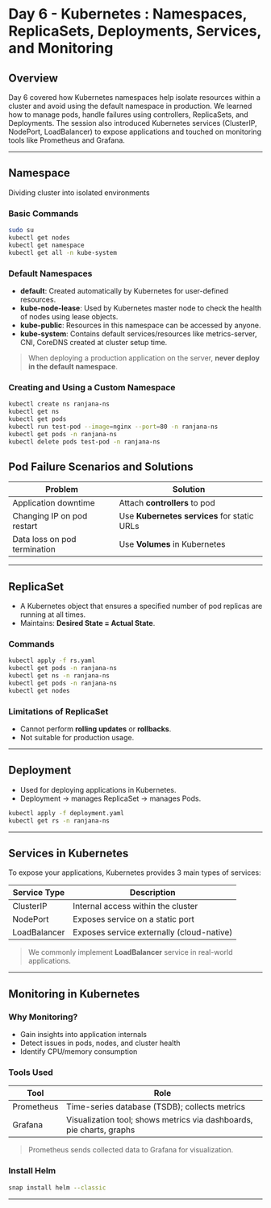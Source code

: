 # Day 6 - Kubernetes : Namespaces, ReplicaSets, Deployments, Services, and Monitoring

## Overview

Day 6 covered how Kubernetes namespaces help isolate resources within a cluster and avoid using the default namespace in production. We learned how to manage pods, handle failures using controllers, ReplicaSets, and Deployments. The session also introduced Kubernetes services (ClusterIP, NodePort, LoadBalancer) to expose applications and touched on monitoring tools like Prometheus and Grafana.

---

## Namespace

Dividing cluster into isolated environments

### Basic Commands

```bash
sudo su
kubectl get nodes
kubectl get namespace
kubectl get all -n kube-system
```

### Default Namespaces

- **default**: Created automatically by Kubernetes for user-defined resources.
- **kube-node-lease**: Used by Kubernetes master node to check the health of nodes using lease objects.
- **kube-public**: Resources in this namespace can be accessed by anyone.
- **kube-system**: Contains default services/resources like metrics-server, CNI, CoreDNS created at cluster setup time.

>  When deploying a production application on the server, **never deploy in the default namespace**.

### Creating and Using a Custom Namespace

```bash
kubectl create ns ranjana-ns
kubectl get ns
kubectl get pods
kubectl run test-pod --image=nginx --port=80 -n ranjana-ns
kubectl get pods -n ranjana-ns
kubectl delete pods test-pod -n ranjana-ns
```

## Pod Failure Scenarios and Solutions

| Problem                                  | Solution                                |
|------------------------------------------|------------------------------------------|
| Application downtime                     | Attach **controllers** to pod            |
| Changing IP on pod restart               | Use **Kubernetes services** for static URLs |
| Data loss on pod termination             | Use **Volumes** in Kubernetes            |

---

## ReplicaSet

- A Kubernetes object that ensures a specified number of pod replicas are running at all times.
- Maintains: **Desired State = Actual State**.

### Commands

```bash
kubectl apply -f rs.yaml
kubectl get pods -n ranjana-ns
kubectl get ns -n ranjana-ns
kubectl get pods -n ranjana-ns
kubectl get nodes
```

### Limitations of ReplicaSet

- Cannot perform **rolling updates** or **rollbacks**.
- Not suitable for production usage.

---

## Deployment

- Used for deploying applications in Kubernetes.
- Deployment → manages ReplicaSet → manages Pods.

```bash
kubectl apply -f deployment.yaml
kubectl get rs -n ranjana-ns
```

---

## Services in Kubernetes

To expose your applications, Kubernetes provides 3 main types of services:

| Service Type     | Description                              |
|------------------|------------------------------------------|
| ClusterIP        | Internal access within the cluster       |
| NodePort         | Exposes service on a static port         |
| LoadBalancer     | Exposes service externally (cloud-native)|

> We commonly implement **LoadBalancer** service in real-world applications.

---

## Monitoring in Kubernetes

### Why Monitoring?

- Gain insights into application internals
- Detect issues in pods, nodes, and cluster health
- Identify CPU/memory consumption

### Tools Used

| Tool        | Role                                                                 |
|-------------|----------------------------------------------------------------------|
| Prometheus  | Time-series database (TSDB); collects metrics                        |
| Grafana     | Visualization tool; shows metrics via dashboards, pie charts, graphs |

> Prometheus sends collected data to Grafana for visualization.

### Install Helm

```bash
snap install helm --classic
```

---
